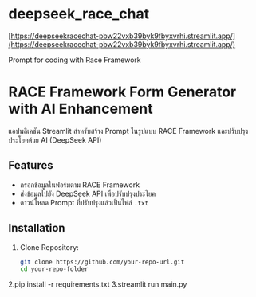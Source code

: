 
# deepseek_race_chat
[https://deepseekracechat-pbw22vxb39byk9fbyxvrhi.streamlit.app/](https://deepseekracechat-pbw22vxb39byk9fbyxvrhi.streamlit.app/)

Prompt for coding with Race Framework
# RACE Framework Form Generator with AI Enhancement

แอปพลิเคชัน Streamlit สำหรับสร้าง Prompt ในรูปแบบ RACE Framework และปรับปรุงประโยคด้วย AI (DeepSeek API)

## Features
- กรอกข้อมูลในฟอร์มตาม RACE Framework
- ส่งข้อมูลไปยัง DeepSeek API เพื่อปรับปรุงประโยค
- ดาวน์โหลด Prompt ที่ปรับปรุงแล้วเป็นไฟล์ `.txt`

## Installation
1. Clone Repository:
   ```bash
   git clone https://github.com/your-repo-url.git
   cd your-repo-folder
2.pip install -r requirements.txt
3.streamlit run main.py
